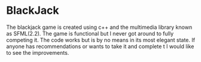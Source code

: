 # BlackJack
The blackjack game is created using c++ and the multimedia library known as SFML(2.2). The game is functional but I never got around to fully competing it. The code works but is by no means in its most elegant state. If anyone has recommendations or wants to take it and complete  t I would like to see the improvements.
